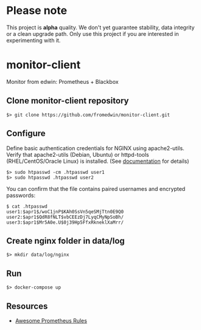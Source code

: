 # Please note

This project is **alpha** quality. We don't yet guarantee stability, data integrity or a clean upgrade path. Only use this project if you are interested in experimenting with it.

# monitor-client

Monitor from edwin: Prometheus + Blackbox

## Clone monitor-client repository

```
$> git clone https://github.com/fromedwin/monitor-client.git
```

## Configure

Define basic authentication credentials for NGINX using apache2-utils. Verify that apache2-utils (Debian, Ubuntu) or httpd-tools (RHEL/CentOS/Oracle Linux) is installed. (See [documentation](https://docs.nginx.com/nginx/admin-guide/security-controls/configuring-http-basic-authentication/) for details)

```
$> sudo htpasswd -cm .htpasswd user1
$> sudo htpasswd .htpasswd user2
```

You can confirm that the file contains paired usernames and encrypted passwords:

```
$ cat .htpasswd
user1:$apr1$/woC1jnP$KAh0SsVn5qeSMjTtn0E9Q0
user2:$apr1$QdR8fNLT$vbCEEzDj7LyqCMyNpSoBh/
user3:$apr1$Mr5A0e.U$0j39Hp5FfxRkneklXaMrr/
```

## Create nginx folder in data/log

```
$> mkdir data/log/nginx
```

## Run

```
$> docker-compose up
```
## Resources

- [Awesome Prometheus Rules](https://awesome-prometheus-alerts.grep.to/rules.html)
